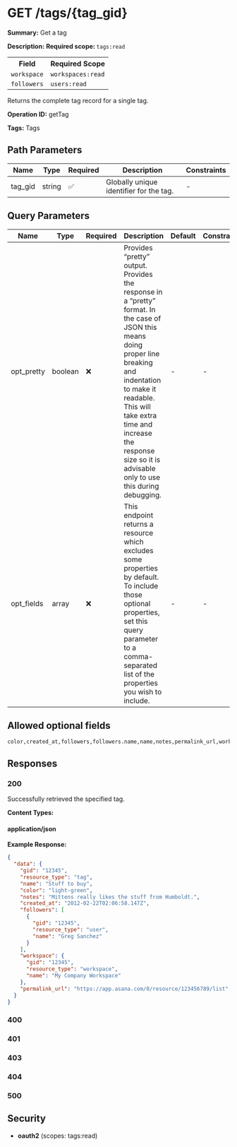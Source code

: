 # GET /tags/{tag_gid}

**Summary:** Get a tag

**Description:** <b>Required scope: </b><code>tags:read</code>

<table>
  <tr>
    <th>Field</th>
    <th>Required Scope</th>
  </tr>
  <tr>
    <td><code>workspace</code></td>
    <td><code>workspaces:read</code></td>
  </tr>
  <tr>
    <td><code>followers</code></td>
    <td><code>users:read</code></td>
  </tr>
</table>

Returns the complete tag record for a single tag.

**Operation ID:** getTag

**Tags:** Tags

## Path Parameters

| Name | Type | Required | Description | Constraints |
|------|------|----------|-------------|-------------|
| tag_gid | string | ✅ | Globally unique identifier for the tag. | - |

## Query Parameters

| Name | Type | Required | Description | Default | Constraints |
|------|------|----------|-------------|---------|-------------|
| opt_pretty | boolean | ❌ | Provides “pretty” output. Provides the response in a “pretty” format. In the case of JSON this means doing proper line breaking and indentation to make it readable. This will take extra time and increase the response size so it is advisable only to use this during debugging. | - | - |
| opt_fields | array | ❌ | This endpoint returns a resource which excludes some properties by default. To include those optional properties, set this query parameter to a comma-separated list of the properties you wish to include. | - | - |

## Allowed optional fields

```
color,created_at,followers,followers.name,name,notes,permalink_url,workspace,workspace.name
```

## Responses

### 200

Successfully retrieved the specified tag.

**Content Types:**

#### application/json

**Example Response:**

```json
{
  "data": {
    "gid": "12345",
    "resource_type": "tag",
    "name": "Stuff to buy",
    "color": "light-green",
    "notes": "Mittens really likes the stuff from Humboldt.",
    "created_at": "2012-02-22T02:06:58.147Z",
    "followers": [
      {
        "gid": "12345",
        "resource_type": "user",
        "name": "Greg Sanchez"
      }
    ],
    "workspace": {
      "gid": "12345",
      "resource_type": "workspace",
      "name": "My Company Workspace"
    },
    "permalink_url": "https://app.asana.com/0/resource/123456789/list"
  }
}
```

### 400

<reference>

### 401

<reference>

### 403

<reference>

### 404

<reference>

### 500

<reference>

## Security

- **oauth2** (scopes: tags:read)

